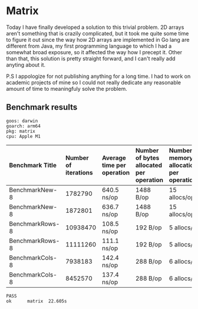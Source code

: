 # Matrix

Today I have finally developed a solution to this trivial problem. 2D arrays aren't
something that is crazily complicated, but it took me quite some time to figure it out
since the way how 2D arrays are implemented in Go lang are different from Java, my first
programming language to which I had a somewhat broad exposure, so it affected the way how I
precept it. Other than that, this solution is pretty straight forward, and I can't really
add anyting about it.

P.S I appologize for not publishing anything for a long time. I had to work on academic
projects of mine so I could not really dedicate any reasonable amount of time to meaningfuly
solve the problem.

## Benchmark results

```shell
goos: darwin
goarch: arm64
pkg: matrix
cpu: Apple M1
```

|Benchmark Title|Number of iterations|Average time per operation|Number of bytes allocated per operation|Number of memory allocations per operation
|:---|:---|:---|:---|:---
|BenchmarkNew-8           |1782790               |640.5 ns/op          |1488 B/op         |15 allocs/op
|BenchmarkNew-8           |1872801               |636.7 ns/op          |1488 B/op         |15 allocs/op
|BenchmarkRows-8         |10938470               |108.5 ns/op           |192 B/op          |5 allocs/op
|BenchmarkRows-8         |11111260               |111.1 ns/op           |192 B/op          |5 allocs/op
|BenchmarkCols-8          |7938183               |142.4 ns/op           |288 B/op          |6 allocs/op
|BenchmarkCols-8          |8452570               |137.4 ns/op           |288 B/op          |6 allocs/op

```shell
PASS
ok      matrix  22.605s
```
